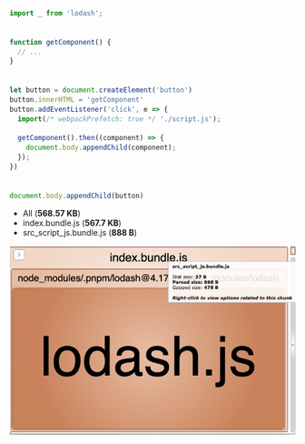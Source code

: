 ```js
import _ from 'lodash';


function getComponent() {
  // ...
}


let button = document.createElement('button')
button.innerHTML = 'getComponent'
button.addEventListener('click', e => {
  import(/* webpackPrefetch: true */ './script.js');
  
  getComponent().then((component) => {
    document.body.appendChild(component);
  });
})


document.body.appendChild(button)

```



- All (**568.57 KB**)
- index.bundle.js (**567.7 KB**)
- src_script_js.bundle.js (**888 B**)



![](./bundle-analyse.png)